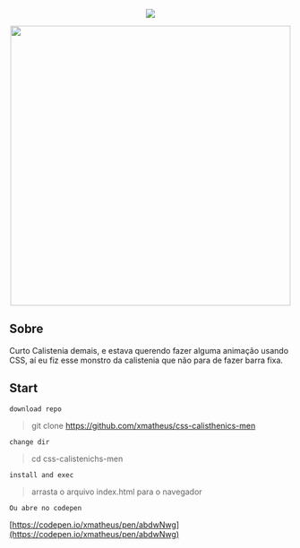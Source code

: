 
 
<p align="center">
<img src="https://img.shields.io/github/license/xmatheus/css-calistenichs-men?style=for-the-badge">
</p>
<p align="center">
  <img width="500px"
 src="https://user-images.githubusercontent.com/34286800/85635238-631f0080-b64b-11ea-82c0-5ac0783e22de.gif">
</p>


## Sobre

Curto Calistenia demais, e estava querendo fazer alguma animação usando CSS, aí eu fiz esse monstro da calistenia que não para de fazer barra fixa.


## Start

`download repo`
> git clone https://github.com/xmatheus/css-calisthenics-men
> 
`change dir`
> cd css-calistenichs-men

`install and exec`
> arrasta o arquivo index.html para o navegador

`Ou abre no codepen`


[https://codepen.io/xmatheus/pen/abdwNwg](https://codepen.io/xmatheus/pen/abdwNwg)
